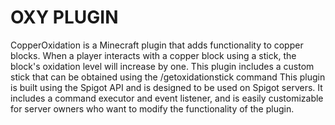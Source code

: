 # OXY PLUGIN
CopperOxidation is a Minecraft plugin that adds functionality to copper blocks. When a player interacts with a copper block using a stick, the block's oxidation level will increase by one. This plugin includes a custom stick that can be obtained using the /getoxidationstick command
This plugin is built using the Spigot API and is designed to be used on Spigot servers. It includes a command executor and event listener, and is easily customizable for server owners who want to modify the functionality of the plugin. 
